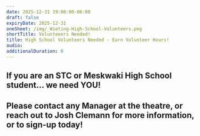 ```yaml
---
date: 2025-12-31 19:00:00-06:00
draft: false
expiryDate: 2025-12-31
oneSheet: /img/_Wieting-High-School-Volunteers.png
shortTitle: Volunteeers Needed!
title: High School Volunteers Needed - Earn Volunteer Hours!
audio: 
additionalDuration: 0
---
```


## If you are an STC or Meskwaki High School student... we need YOU!  

## Please contact any Manager at the theatre, or reach out to Josh Clemann for more information, or to sign-up today! 
